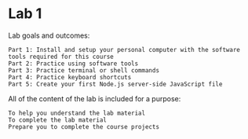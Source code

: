 # Lab 1
Lab goals and outcomes:

    Part 1: Install and setup your personal computer with the software tools required for this course
    Part 2: Practice using software tools
    Part 3: Practice terminal or shell commands
    Part 4: Practice keyboard shortcuts
    Part 5: Create your first Node.js server-side JavaScript file


All of the content of the lab is included for a purpose:

    To help you understand the lab material
    To complete the lab material
    Prepare you to complete the course projects
